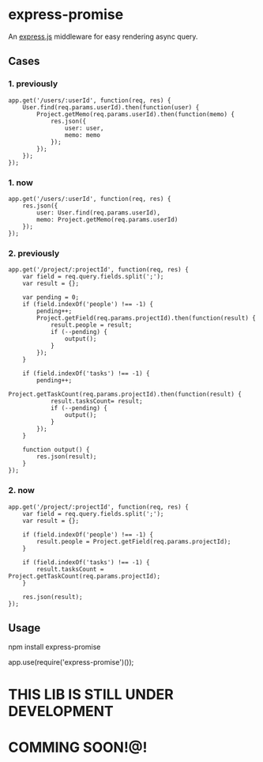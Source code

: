 # express-promise
An [express.js](http://expressjs.com) middleware for easy rendering async query.

## Cases
### 1. previously

    app.get('/users/:userId', function(req, res) {
        User.find(req.params.userId).then(function(user) {
            Project.getMemo(req.params.userId).then(function(memo) {
                res.json({
                    user: user,
                    memo: memo
                });
            });
        });
    });

### 1. now

    app.get('/users/:userId', function(req, res) {
        res.json({
            user: User.find(req.params.userId),
            memo: Project.getMemo(req.params.userId)
        });
    });

### 2. previously

	app.get('/project/:projectId', function(req, res) {
	    var field = req.query.fields.split(';');
	    var result = {};
	
	    var pending = 0;
	    if (field.indexOf('people') !== -1) {
	        pending++;
	        Project.getField(req.params.projectId).then(function(result) {
	            result.people = result;
	            if (--pending) {
	                output();
	            }
	        });
	    }
	
	    if (field.indexOf('tasks') !== -1) {
	        pending++;
	        Project.getTaskCount(req.params.projectId).then(function(result) {
	            result.tasksCount= result;
	            if (--pending) {
	                output();
	            }
	        });
	    }
	
	    function output() {
	        res.json(result);
	    }
	});

### 2. now
	app.get('/project/:projectId', function(req, res) {
	    var field = req.query.fields.split(';');
	    var result = {};
	
	    if (field.indexOf('people') !== -1) {
	        result.people = Project.getField(req.params.projectId);
	    }
	
	    if (field.indexOf('tasks') !== -1) {
	        result.tasksCount = Project.getTaskCount(req.params.projectId);
	    }
	
	    res.json(result);
	});

## Usage

  npm install express-promise


  app.use(require('express-promise')());


# THIS LIB IS STILL UNDER DEVELOPMENT
# COMMING SOON!@!
